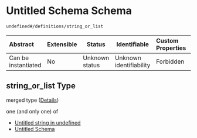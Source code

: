 # Untitled Schema Schema

```txt
undefined#/definitions/string_or_list
```




| Abstract            | Extensible | Status         | Identifiable            | Custom Properties | Additional Properties | Access Restrictions | Defined In                                                                  |
| :------------------ | ---------- | -------------- | ----------------------- | :---------------- | --------------------- | ------------------- | --------------------------------------------------------------------------- |
| Can be instantiated | No         | Unknown status | Unknown identifiability | Forbidden         | Allowed               | none                | [config_schema_v3.9.json\*](config_schema_v3.9.json "open original schema") |

## string_or_list Type

merged type ([Details](config_schema_v3-definitions-string_or_list.md))

one (and only one) of

-   [Untitled string in undefined](config_schema_v3-definitions-string_or_list-oneof-0.md "check type definition")
-   [Untitled Schema](config_schema_v3-definitions-string_or_list-oneof-1.md "check type definition")
